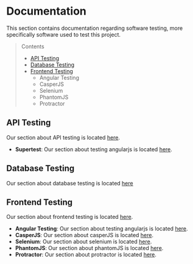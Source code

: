 # Documentation
This section contains documentation regarding software testing, more specifically software used to test this project.

> Contents
> * [API Testing](#api-testing)
> * [Database Testing](#database-testing)
> * [Frontend Testing](#frontend-testing)
>   * Angular Testing
>   * CasperJS
>   * Selenium
>   * PhantomJS
>   * Protractor

## API Testing
Our section about API testing is located [here](API/index.md).

* **Supertest**: Our section about testing angularjs is located [here](API/Supertest/Supertest.md).

## Database Testing
Our section about database testing is located [here](Database/index.md)

## Frontend Testing
Our section about frontend testing is located [here](Frontend/index.md).

* **Angular Testing**: Our section about testing angularjs is located [here](Frontend/Angular/angular.md).
* **CasperJS**: Our section about casperJS is located [here](Frontend/CasperJS/CasperJS.md).
* **Selenium**: Our section about selenium is located [here](Frontend/Selenium/Selenium.md).
* **PhantomJS**: Our section about phantomJS is located [here](Frontend/PhantomJS/PhantomJS.md).
* **Protractor**: Our section about protractor is located [here](Frontend/Selenium/Protractor.md).
